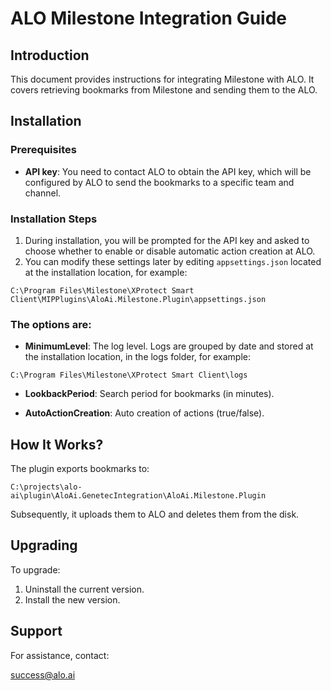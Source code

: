 # ALO Milestone Integration Guide

## Introduction

This document provides instructions for integrating Milestone with ALO. It covers retrieving bookmarks from Milestone and sending them to the ALO.

## Installation

### Prerequisites

- **API key**: You need to contact ALO to obtain the API key, which will be configured by ALO to send the bookmarks to a specific team and channel.

### Installation Steps

1. During installation, you will be prompted for the API key and asked to choose whether to enable or disable automatic action creation at ALO.
2. You can modify these settings later by editing `appsettings.json` located at the installation location, for example:

`C:\Program Files\Milestone\XProtect Smart Client\MIPPlugins\AloAi.Milestone.Plugin\appsettings.json`

### The options are:

- **MinimumLevel**: The log level. Logs are grouped by date and stored at the installation location, in the logs folder, for example:

`C:\Program Files\Milestone\XProtect Smart Client\logs`


- **LookbackPeriod**: Search period for bookmarks (in minutes).

- **AutoActionCreation**: Auto creation of actions (true/false).

## How It Works?

The plugin exports bookmarks to: 

`C:\projects\alo-ai\plugin\AloAi.GenetecIntegration\AloAi.Milestone.Plugin`

Subsequently, it uploads them to ALO and deletes them from the disk.

## Upgrading

To upgrade:

1. Uninstall the current version.
2. Install the new version.

## Support

For assistance, contact:

success@alo.ai
